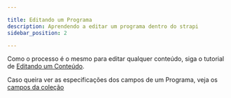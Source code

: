 ```yaml
---

title: Editando um Programa
description: Aprendendo a editar um programa dentro do strapi
sidebar_position: 2

---
```


Como o processo é o mesmo para editar qualquer conteúdo, siga o tutorial de [Editando um Conteúdo](/docs/strapi/iniciando-gerenciamento#editando-um-conteúdo).

Caso queira ver as especificações dos campos de um Programa, veja os [campos da coleção](/docs/strapi/programas/criar#campos)
